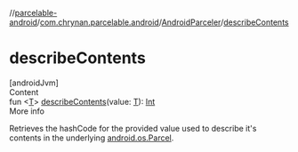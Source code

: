 //[parcelable-android](../../index.md)/[com.chrynan.parcelable.android](../index.md)/[AndroidParceler](index.md)/[describeContents](describe-contents.md)



# describeContents  
[androidJvm]  
Content  
fun <[T](describe-contents.md)> [describeContents](describe-contents.md)(value: [T](describe-contents.md)): [Int](https://kotlinlang.org/api/latest/jvm/stdlib/kotlin/-int/index.html)  
More info  


Retrieves the hashCode for the provided value used to describe it's contents in the underlying [android.os.Parcel](https://developer.android.com/reference/kotlin/android/os/Parcel.html).

  



